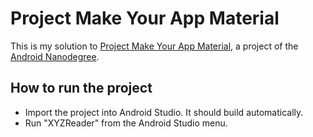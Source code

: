 # Project Make Your App Material
This is my solution to [Project Make Your App Material](https://www.udacity.com/course/viewer#!/c-nd801/l-4035898751/m-4043238706), a project of the [Android Nanodegree](https://www.udacity.com/course/android-developer-nanodegree--nd801).

## How to run the project
* Import the project into Android Studio. It should build automatically.
* Run "XYZReader" from the Android Studio menu.
